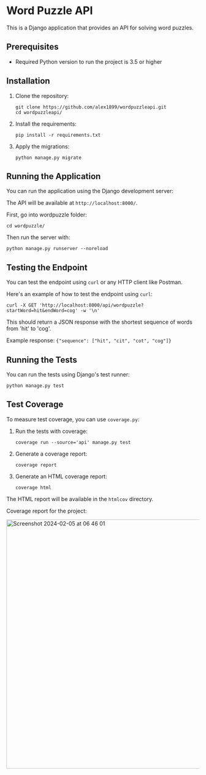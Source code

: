 # Word Puzzle API

This is a Django application that provides an API for solving word puzzles.

## Prerequisites

- Required Python version to run the project is 3.5 or higher

## Installation

1. Clone the repository:

   ```
   git clone https://github.com/alex1899/wordpuzzleapi.git
   cd wordpuzzleapi/
   ```

2. Install the requirements:

   ```
   pip install -r requirements.txt
   ```

3. Apply the migrations:
   ```
   python manage.py migrate
   ```

## Running the Application

You can run the application using the Django development server:

The API will be available at `http://localhost:8000/`.

First, go into wordpuzzle folder:

```
cd wordpuzzle/
```

Then run the server with:

```
python manage.py runserver --noreload
```

## Testing the Endpoint

You can test the endpoint using `curl` or any HTTP client like Postman.

Here's an example of how to test the endpoint using `curl`:

```
curl -X GET 'http://localhost:8000/api/wordpuzzle?startWord=hit&endWord=cog' -w '\n'
```

This should return a JSON response with the shortest sequence of words from 'hit' to 'cog'.

Example response: `{"sequence": ["hit", "cit", "cot", "cog"]}`

## Running the Tests

You can run the tests using Django's test runner:

```
python manage.py test
```

## Test Coverage

To measure test coverage, you can use `coverage.py`:

1. Run the tests with coverage:

   ```
   coverage run --source='api' manage.py test
   ```

2. Generate a coverage report:

   ```
   coverage report
   ```

3. Generate an HTML coverage report:
   ```
   coverage html
   ```

The HTML report will be available in the `htmlcov` directory.

Coverage report for the project:

<img width="650" alt="Screenshot 2024-02-05 at 06 46 01" src="https://github.com/Alex1899/wordpuzzleapi/assets/48056584/fa33ea43-949d-4294-ba92-3b82babd866a">


